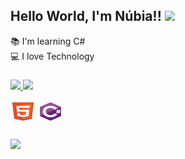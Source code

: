 ## Hello World, I'm Núbia!! <img src=https://github.com/TheDudeThatCode/TheDudeThatCode/blob/master/Assets/Earth.gif width="30">
<div>
📚 I'm learning C# <div>
💻 I love Technology 
  
###
  
<div >
  <a href="https://github.com/nubiapeixer">
  <img height="180em" src="https://github-readme-stats.vercel.app/api?username=nubiapeixer&show_icons=true&theme=cobalt"/>
  <img height="180em" src="https://github-readme-stats.vercel.app/api/top-langs/?username=nubiapeixer&theme=cobalt"/>
    <a/>
</div>
<div style="display: inline_block"><br>  
  <img align="center" alt="Rafa-HTML" height="30" width="40" src="https://raw.githubusercontent.com/devicons/devicon/master/icons/html5/html5-original.svg">  
  <img align="center" alt="Rafa-Csharp" height="30" width="40" src="https://raw.githubusercontent.com/devicons/devicon/master/icons/csharp/csharp-original.svg">
  
</div>
  
 ##
  <div>
    <a target="_blank" href="https://www.linkedin.com/in/nubiapeixer"><img src="https://img.shields.io/badge/LinkedIn-0077B5?style=for-the-badge&logo=linkedin&logoColor=white"/></a>     
  </div>
